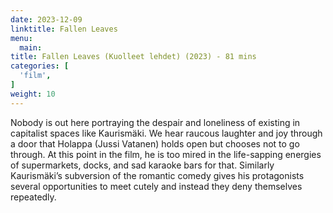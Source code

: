 ```yaml
---
date: 2023-12-09
linktitle: Fallen Leaves
menu:
  main:
title: Fallen Leaves (Kuolleet lehdet) (2023) - 81 mins
categories: [
  'film',
]
weight: 10
---
```


Nobody is out here portraying the despair and loneliness of existing in capitalist spaces like Kaurismäki. We hear raucous laughter and joy through a door that Holappa (Jussi Vatanen) holds open but chooses not to go through. At this point in the film, he is too mired in the life-sapping energies of supermarkets, docks, and sad karaoke bars for that. Similarly Kaurismäki’s subversion of the romantic comedy gives his protagonists several opportunities to meet cutely and instead they deny themselves repeatedly.
